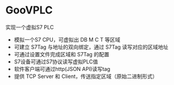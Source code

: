 # GooVPLC

实现一个虚拟S7 PLC

* 模拟一个S7 CPU，可虚拟出 DB M C T 等区域
* 可建立 S7Tag 与地址的双向绑定，通过 S7Tag 读写对应的区域地址
* 可通过设置文件完成区域和 S7Tag 的配置
* S7设备可通过S7协议读写虚拟PLC值
* 软件客户端可通过http(JSON API)读写tag
* 提供 TCP Server 和 Client，传送指定区域（原始二进制形式）

